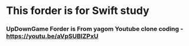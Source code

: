 # This forder is for Swift study

### UpDownGame Forder is From yagom Youtube clone coding - https://youtu.be/aVpSUBlZPxU
